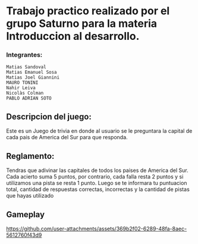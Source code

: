 # Trabajo practico realizado por el grupo Saturno para la materia Introduccion al desarrollo.

### Integrantes:

    Matias Sandoval
    Matias Emanuel Sosa
    Matias Joel Giannini
    MAURO TONINI
    Nahir Leiva
    Nicolàs Colman
    PABLO ADRIAN SOTO


## Descripcion del juego:
Este es un Juego de trivia en donde al usuario se le preguntara la capital de cada pais de America del Sur para que responda.

## Reglamento:
Tendras que adivinar las capitales de todos los paises de America del Sur.
Cada acierto suma 5 puntos, por contrario, cada falla resta 2 puntos y si utilizamos una pista se resta 1 punto.
Luego se te informara tu puntuacion total, cantidad de respuestas correctas, incorrectas y la cantidad de pistas que hayas utilizado

## Gameplay

https://github.com/user-attachments/assets/369b2f02-6289-48fa-8aec-5612760f43d9

